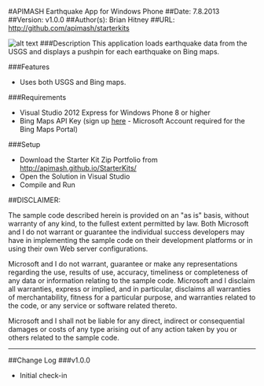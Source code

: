 ﻿#APIMASH Earthquake App for Windows Phone
##Date: 7.8.2013
##Version: v1.0.0
##Author(s): Brian Hitney
##URL: http://github.com/apimash/starterkits


![alt text][1]
###Description
This application loads earthquake data from the USGS and displays a pushpin for each earthquake on Bing maps.

###Features
- Uses both USGS and Bing maps.

###Requirements 
 - Visual Studio 2012 Express for Windows Phone 8 or higher 
 - Bing Maps API Key (sign up [here][3] - Microsoft Account required for the Bing Maps Portal)

###Setup
 - Download the Starter Kit Zip Portfolio from http://apimash.github.io/StarterKits/
 - Open the Solution in Visual Studio
 - Compile and Run

##DISCLAIMER: 

The sample code described herein is provided on an "as is" basis, without warranty of any kind, to the fullest extent permitted by law. Both Microsoft and I do not warrant or guarantee the individual success developers may have in implementing the sample code on their development platforms or in using their own Web server configurations. 

Microsoft and I do not warrant, guarantee or make any representations regarding the use, results of use, accuracy, timeliness or completeness of any data or information relating to the sample code. Microsoft and I disclaim all warranties, express or implied, and in particular, disclaims all warranties of merchantability, fitness for a particular purpose, and warranties related to the code, or any service or software related thereto. 

Microsoft and I shall not be liable for any direct, indirect or consequential damages or costs of any type arising out of any action taken by you or others related to the sample code.


----------

##Change Log
###v1.0.0
 - Initial check-in

  [1]: https://raw.github.com/apimash/StarterKits/master/Windows%20Starter%20Kits/APIMASH_Earthquakes_StarterKit/screenshot.png "Screenshot"
  [2]: http://visualstudiogallery.msdn.microsoft.com/bb764f67-6b2c-4e14-b2d3-17477ae1eaca
  [3]: https://www.bingmapsportal.com/ "Bing Maps Portal"
  [4]: http://msdn.microsoft.com/en-us/library/hh852186.aspx
